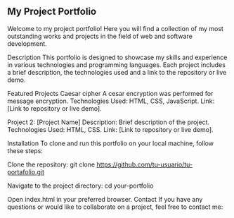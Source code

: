 My Project Portfolio
-----------------------------------------------------------------------------------------------
Welcome to my project portfolio! Here you will find a collection of my most outstanding works and projects in the field of web and software development.

Description
This portfolio is designed to showcase my skills and experience in various technologies and programming languages. Each project includes a brief description, the technologies used and a link to the repository or live demo.

Featured Projects
Caesar cipher
A cesar encryption was performed for message encryption.
Technologies Used: HTML, CSS, JavaScript.
Link: [Link to repository or live demo].

Project 2: [Project Name]
Description: Brief description of the project.
Technologies Used: HTML, CSS.
Link: [Link to repository or live demo].

Installation
To clone and run this portfolio on your local machine, follow these steps:

Clone the repository:
git clone https://github.com/tu-usuario/tu-portafolio.git

Navigate to the project directory:
cd your-portfolio

Open index.html in your preferred browser.
Contact
If you have any questions or would like to collaborate on a project, feel free to contact me:

